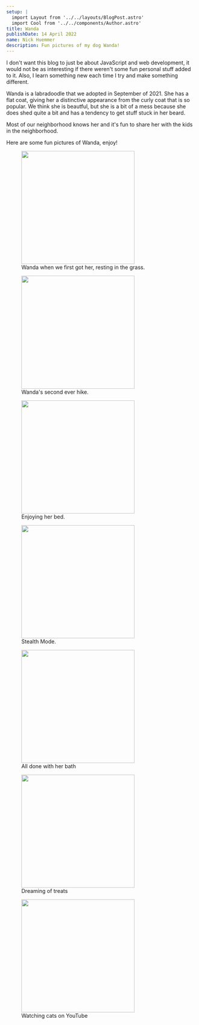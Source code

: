 ```yaml
---
setup: |
  import Layout from '../../layouts/BlogPost.astro'
  import Cool from '../../components/Author.astro'
title: Wanda
publishDate: 14 April 2022
name: Nick Huemmer
description: Fun pictures of my dog Wanda!
---
```


<Cool name={frontmatter.name} href="https://twitter.com/nickhuemmer" client:load />

I don't want this blog to just be about JavaScript and web development, it would not be as interesting if there weren't some fun personal stuff added to it.  Also, I learn something new each time I try and make something different. 

Wanda is a labradoodle that we adopted in September of 2021.  She has a flat coat, giving her a distinctive appearance from the curly coat that is so popular.  We think she is beautful, but she is a bit of a mess because she does shed quite a bit and has a tendency to get stuff stuck in her beard.    

Most of our neighborhood knows her and it's fun to share her with the kids in the neighborhood.  

Here are some fun pictures of Wanda, enjoy!

<figure class="blog-image">
<img src="https://www.flickr.com/photos/191621340@N06/52003281462/in/dateposted-public/" width="300"/>
<figcaption>Wanda when we first got her, resting in the grass.</figcaption>
</figure>

<figure class="blog-image">
<img src="/img/wanda/IMG_8807.jpg" width="300"/>
<figcaption>Wanda's second ever hike.</figcaption>
</figure>

<figure class="blog-image">
<img src="/img/wanda/IMG_9142.JPEG" width="300"/>
<figcaption>Enjoying her bed.</figcaption>
</figure>

<figure class="blog-image">
<img src="/img/wanda/IMG_9145.JPEG" width="300"/>
<figcaption>Stealth Mode.</figcaption>
</figure>

<figure class="blog-image">
<img src="/img/wanda/IMG_9149.JPEG" width="300"/>
<figcaption>All done with her bath</figcaption>
</figure>

<figure class="blog-image">
<img src="/img/wanda/IMG_9200.JPEG" width="300"/>
<figcaption>Dreaming of treats</figcaption>
</figure>

<figure class="blog-image">
<img src="/img/wanda/IMG_9219.JPEG" width="300"/>
<figcaption>Watching cats on YouTube</figcaption>
</figure>